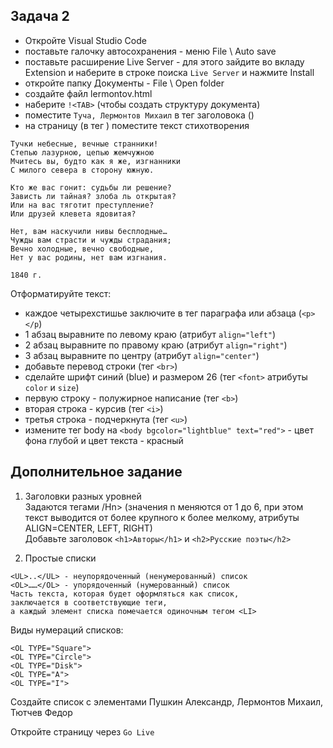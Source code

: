 ## Задача 2
- Откройте Visual Studio Code
- поставьте галочку автосохранения - меню File \ Auto save
- поставьте расширение Live Server - для этого зайдите во вкладу Extension
и наберите в строке поиска `Live Server` и нажмите Install
- откройте папку Документы - File \ Open folder
- создайте файл lermontov.html
- наберите `!<TAB>`
(чтобы создать структуру документа)
- поместите `Туча, Лермонтов Михаил` в тег заголовока (<title></title>) 
- на страницу (в тег <body></body>) поместите текст стихотворения
```
Тучки небесные, вечные странники!
Степью лазурною, цепью жемчужною
Мчитесь вы, будто как я же, изгнанники
С милого севера в сторону южную.

Кто же вас гонит: судьбы ли решение?
Зависть ли тайная? злоба ль открытая?
Или на вас тяготит преступление?
Или друзей клевета ядовитая?

Нет, вам наскучили нивы бесплодные…
Чужды вам страсти и чужды страдания;
Вечно холодные, вечно свободные,
Нет у вас родины, нет вам изгнания.

1840 г.
```
Отформатируйте текст:  
- каждое четырехстишье заключите в тег параграфа или абзаца (`<p></p`)
- 1 абзац выравните по левому краю (атрибут `align="left"`)
- 2 абзац выравните по правому краю (атрибут `align="right"`)
- 3 абзац выравните по центру (атрибут `align="center"`)
- добавьте перевод строки (тег `<br>`)
- сделайте шрифт синий (blue) и размером 26 (тег `<font>` атрибуты `color` и `size`)
- первую строку - полужирное написание (тег `<b>`)
- вторая строка - курсив (тег `<i>`)
- третья строка - подчеркнута (тег `<u>`)
- измените тег body на `<body bgcolor="lightblue" text="red">` - цвет фона глубой и цвет текста - красный

## Дополнительное задание

1. Заголовки разных уровней  
Задаются тегами <Hn>/Hn> (значения n меняются от 1 до 6, при этом текст выводится от более крупного к более мелкому, атрибуты ALIGN=CENTER, LEFT, RIGHT)  
Добавьте заголовок `<h1>Авторы</h1>` и `<h2>Русские поэты</h2>`

3. Простые списки
```
<UL>..</UL> - неупорядоченный (ненумерованный) список  
<OL>……</OL> - упорядоченный (нумерованный) список  
Часть текста, которая будет оформляться как список,  
заключается в соответствующие теги,   
а каждый элемент списка помечается одиночным тегом <LI>
```
  Виды нумераций списков:
```
<OL TYPE="Square">
<OL TYPE="Circle">
<OL TYPE="Disk">
<OL TYPE="A">
<OL TYPE="I">
```
Создайте список с элементами Пушкин Александр, Лермонтов Михаил, Тютчев Федор  

Откройте страницу через `Go Live`
